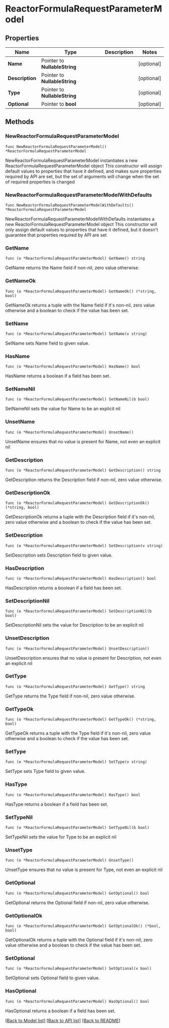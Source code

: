 # ReactorFormulaRequestParameterModel

## Properties

Name | Type | Description | Notes
------------ | ------------- | ------------- | -------------
**Name** | Pointer to **NullableString** |  | [optional] 
**Description** | Pointer to **NullableString** |  | [optional] 
**Type** | Pointer to **NullableString** |  | [optional] 
**Optional** | Pointer to **bool** |  | [optional] 

## Methods

### NewReactorFormulaRequestParameterModel

`func NewReactorFormulaRequestParameterModel() *ReactorFormulaRequestParameterModel`

NewReactorFormulaRequestParameterModel instantiates a new ReactorFormulaRequestParameterModel object
This constructor will assign default values to properties that have it defined,
and makes sure properties required by API are set, but the set of arguments
will change when the set of required properties is changed

### NewReactorFormulaRequestParameterModelWithDefaults

`func NewReactorFormulaRequestParameterModelWithDefaults() *ReactorFormulaRequestParameterModel`

NewReactorFormulaRequestParameterModelWithDefaults instantiates a new ReactorFormulaRequestParameterModel object
This constructor will only assign default values to properties that have it defined,
but it doesn't guarantee that properties required by API are set

### GetName

`func (o *ReactorFormulaRequestParameterModel) GetName() string`

GetName returns the Name field if non-nil, zero value otherwise.

### GetNameOk

`func (o *ReactorFormulaRequestParameterModel) GetNameOk() (*string, bool)`

GetNameOk returns a tuple with the Name field if it's non-nil, zero value otherwise
and a boolean to check if the value has been set.

### SetName

`func (o *ReactorFormulaRequestParameterModel) SetName(v string)`

SetName sets Name field to given value.

### HasName

`func (o *ReactorFormulaRequestParameterModel) HasName() bool`

HasName returns a boolean if a field has been set.

### SetNameNil

`func (o *ReactorFormulaRequestParameterModel) SetNameNil(b bool)`

 SetNameNil sets the value for Name to be an explicit nil

### UnsetName
`func (o *ReactorFormulaRequestParameterModel) UnsetName()`

UnsetName ensures that no value is present for Name, not even an explicit nil
### GetDescription

`func (o *ReactorFormulaRequestParameterModel) GetDescription() string`

GetDescription returns the Description field if non-nil, zero value otherwise.

### GetDescriptionOk

`func (o *ReactorFormulaRequestParameterModel) GetDescriptionOk() (*string, bool)`

GetDescriptionOk returns a tuple with the Description field if it's non-nil, zero value otherwise
and a boolean to check if the value has been set.

### SetDescription

`func (o *ReactorFormulaRequestParameterModel) SetDescription(v string)`

SetDescription sets Description field to given value.

### HasDescription

`func (o *ReactorFormulaRequestParameterModel) HasDescription() bool`

HasDescription returns a boolean if a field has been set.

### SetDescriptionNil

`func (o *ReactorFormulaRequestParameterModel) SetDescriptionNil(b bool)`

 SetDescriptionNil sets the value for Description to be an explicit nil

### UnsetDescription
`func (o *ReactorFormulaRequestParameterModel) UnsetDescription()`

UnsetDescription ensures that no value is present for Description, not even an explicit nil
### GetType

`func (o *ReactorFormulaRequestParameterModel) GetType() string`

GetType returns the Type field if non-nil, zero value otherwise.

### GetTypeOk

`func (o *ReactorFormulaRequestParameterModel) GetTypeOk() (*string, bool)`

GetTypeOk returns a tuple with the Type field if it's non-nil, zero value otherwise
and a boolean to check if the value has been set.

### SetType

`func (o *ReactorFormulaRequestParameterModel) SetType(v string)`

SetType sets Type field to given value.

### HasType

`func (o *ReactorFormulaRequestParameterModel) HasType() bool`

HasType returns a boolean if a field has been set.

### SetTypeNil

`func (o *ReactorFormulaRequestParameterModel) SetTypeNil(b bool)`

 SetTypeNil sets the value for Type to be an explicit nil

### UnsetType
`func (o *ReactorFormulaRequestParameterModel) UnsetType()`

UnsetType ensures that no value is present for Type, not even an explicit nil
### GetOptional

`func (o *ReactorFormulaRequestParameterModel) GetOptional() bool`

GetOptional returns the Optional field if non-nil, zero value otherwise.

### GetOptionalOk

`func (o *ReactorFormulaRequestParameterModel) GetOptionalOk() (*bool, bool)`

GetOptionalOk returns a tuple with the Optional field if it's non-nil, zero value otherwise
and a boolean to check if the value has been set.

### SetOptional

`func (o *ReactorFormulaRequestParameterModel) SetOptional(v bool)`

SetOptional sets Optional field to given value.

### HasOptional

`func (o *ReactorFormulaRequestParameterModel) HasOptional() bool`

HasOptional returns a boolean if a field has been set.


[[Back to Model list]](../README.md#documentation-for-models) [[Back to API list]](../README.md#documentation-for-api-endpoints) [[Back to README]](../README.md)


